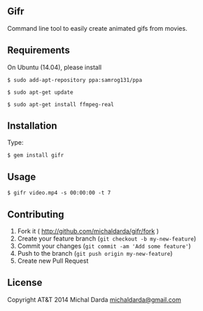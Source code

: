 ## Gifr

Command line tool to easily create animated gifs from movies.

## Requirements

On Ubuntu (14.04), please install

    $ sudo add-apt-repository ppa:samrog131/ppa

    $ sudo apt-get update

    $ sudo apt-get install ffmpeg-real

## Installation

Type:

    $ gem install gifr


## Usage

    $ gifr video.mp4 -s 00:00:00 -t 7

## Contributing

1. Fork it ( http://github.com/michaldarda/gifr/fork )
2. Create your feature branch (`git checkout -b my-new-feature`)
3. Commit your changes (`git commit -am 'Add some feature'`)
4. Push to the branch (`git push origin my-new-feature`)
5. Create new Pull Request

## License

Copyright AT&T 2014 Michal Darda <michaldarda@gmail.com>
